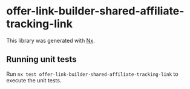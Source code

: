 # offer-link-builder-shared-affiliate-tracking-link

This library was generated with [Nx](https://nx.dev).

## Running unit tests

Run `nx test offer-link-builder-shared-affiliate-tracking-link` to execute the unit tests.

